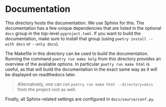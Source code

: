 # Documentation

This directory hosts the documentation. 
We use Sphinx for this.
The documentation has a few unique dependencies that are listed in the optional `docs` group in the top-level `pyproject.toml`.
If you want to build the documentation, make sure to install that group (using `poetry install --with docs` or `--only docs`).

The Makefile in this directory can be used to build the documentation.
Running the command `poetry run make help` from this directory provides an overview of the available options.
In particular `poetry run make html` is useful, as that will build the documentation in the exact same way as it will be displayed on readthedocs later.

> Alternatively, one can run `poetry run make html --directory=docs` from the project root as well.

Finally, all Sphinx-related settings are configured in `docs/source/conf.py`.

